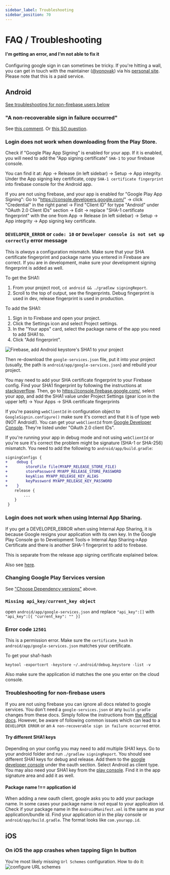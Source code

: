 ```yaml
---
sidebar_label: Troubleshooting
sidebar_position: 70
---
```


# FAQ / Troubleshooting

#### I'm getting an error, and I'm not able to fix it

Configuring google sign in can sometimes be tricky. If you're hitting a wall, you can get in touch with the maintainer ([@vonovak](https://github.com/vonovak)) via his [personal site](https://react-native-training.eu/). Please note that this is a paid service.

## Android

[See troubleshooting for non-firebase users below](#troubleshooting-for-non-firebase-users)

### "A non-recoverable sign in failure occurred"

See [this comment](https://github.com/react-native-community/google-signin/issues/659#issuecomment-513555464). Or [this SO question](https://stackoverflow.com/questions/53816227/google-signin-sdk-is-failing-by-throwing-error-a-non-recoverable-sign-in-failur).

### Login does not work when downloading from the Play Store.

Check if "Google Play App Signing" is enabled for your app.
If it is enabled, you will need to add the "App signing certificate" `SHA-1` to your firebase console.

You can find it at: App -> Release (in left sidebar) -> Setup -> App integrity. Under the App signing key certificate, copy `SHA-1 certificate fingerprint` into firebase console for the Android app.

If you are not using firebase, and your app is enabled for "Google Play App Signing":
Go to "https://console.developers.google.com/" -> click "Credential" in the right panel -> Find "Client ID" for type "Android" under "OAuth 2.0 Client IDs" section -> Edit -> replace "SHA-1 certificate fingerprint" with the one from App -> Release (in left sidebar) -> Setup -> App integrity -> App signing key certificate.

### `DEVELOPER_ERROR` or `code: 10` or `Developer console is not set up correctly` error message

This is _always_ a configuration mismatch. Make sure that your SHA certificate fingerprint and package name you entered in Firebase are correct. If you are in development, make sure your development signing fingerprint is added as well.

To get the SHA1:

1. From your project root, `cd android && ./gradlew signingReport`.
2. Scroll to the top of output, see the fingerprints. Debug fingerprint is used in dev, release fingerprint is used in production.

To add the SHA1:

1. Sign in to Firebase and open your project.
2. Click the Settings icon and select Project settings.
3. In the "Your apps" card, select the package name of the app you need to add SHA1 to.
4. Click "Add fingerprint".

![Firebase, add Android keystore's SHA1 to your project](/img/android-fingerprint-firebase.png)

Then re-download the `google-services.json` file, put it into your project (usually, the path is `android/app/google-services.json`) and rebuild your project.

You may need to add your SHA certificate fingerprint to your Firebase config. Find your SHA1 fingerprint by following the instructions at [stackoverflow](https://stackoverflow.com/questions/15727912/sha-1-fingerprint-of-keystore-certificate/33479550#33479550). Then, go to https://console.firebase.google.com/, select your app, and add the SHA1 value under Project Settings (gear icon in the upper left) -> Your Apps -> SHA certificate fingerprints

If you're passing `webClientId` in configuration object to `GoogleSignin.configure()` make sure it's correct and that it is of type web (NOT Android!). You can get your `webClientId` from [Google Developer Console](https://console.developers.google.com/apis/credentials). They're listed under "OAuth 2.0 client IDs".

If you're running your app in debug mode and not using `webClientId` or you're sure it's correct the problem might be signature (SHA-1 or SHA-256) mismatch. You need to add the following to `android/app/build.gradle`:

```diff
signingConfigs {
+    debug {
+        storeFile file(MYAPP_RELEASE_STORE_FILE)
+        storePassword MYAPP_RELEASE_STORE_PASSWORD
+        keyAlias MYAPP_RELEASE_KEY_ALIAS
+        keyPassword MYAPP_RELEASE_KEY_PASSWORD
+    }
    release {
        ...
    }
 }
```

### Login does not work when using Internal App Sharing.

If you get a DEVELOPER_ERROR when using Internal App Sharing, it is because Google resigns your application with its own key. In the Google Play Console go to Development Tools-> Internal App Sharing->App Certificate and there is another SHA-1 fingerprint to add to firebase.

This is separate from the release app signing certificate explained below.

Also see [here](https://stackoverflow.com/questions/57780620/how-to-get-android-internal-app-sharing-key-sha1-to-enable-google-apis).

### Changing Google Play Services version

See ["Choose Dependency versions"](setting-up/android.md#choose-dependency-versions-optional) above.

### `Missing api_key/current_key object`

open `android/app/google-services.json` and replace `"api_key":[]` with `"api_key":[{ "current_key": "" }]`

### Error code `12501`

This is a permission error. Make sure the `certificate_hash` in `android/app/google-services.json` matches your certificate.

To get your sha1-hash

```
keytool -exportcert -keystore ~/.android/debug.keystore -list -v
```

Also make sure the application id matches the one you enter on the cloud console.

### Troubleshooting for non-firebase users

If you are not using firebase you can ignore all docs related to google services. You don't need a `google-services.json` or any `build.gradle` changes from these docs. Simply follow the instructions from [the official docs](https://developers.google.com/identity/sign-in/android/start-integrating). However, be aware of following common issues which can lead to a `DEVELOPER ERROR` or an `A non-recoverable sign in failure occurred` error.

#### Try different SHA1 keys

Depending on your config you may need to add multiple SHA1 keys. Go to your android folder and run `./gradlew signingReport`. You should see different SHA1 keys for debug and release. Add them to the [google developer console](https://console.developers.google.com/apis/credentials) under the oauth section. Select Android as client type. You may also need your SHA1 key from the [play console](https://play.google.com). Find it in the app signature area and add it as well.

#### Package name !== application id

When adding a new oauth client, google asks you to add your package name. In some cases your package name is not equal to your application id. Check if your package name in the `AndroidManifest.xml` is the same as your application/bundle id. Find your application id in the play console or `android/app/build.gradle`. The format looks like `com.yourapp.id`.

## iOS

### On iOS the app crashes when tapping Sign In button

You're most likely missing `Url Schemes` configuration. How to do it: ![configure URL schemes](/img/add-url-scheme-ios.png)
